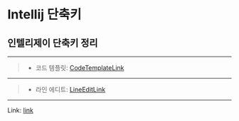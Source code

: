 # Intellij 단축키
## 인텔리제이 단축키 정리

***
> * 코드 템플릿: [CodeTemplateLink]

***
> * 라인 에디트: [LineEditLink]







***
Link: [link]







[CodeTemplateLink]: https://github.com/Yeon-Bae/Intellij/blob/main/CodeTemplate.md
[LineEditLink]: https://github.com/Yeon-Bae/Intellij/blob/main/LineEdit.md

[link]: https://github.com/Yeon-Bae/Intellij/blob/main/README.md
